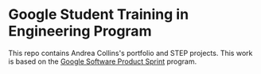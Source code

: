# Google Student Training in Engineering Program

This repo contains Andrea Collins's portfolio and STEP projects.
This work is based on the [Google Software Product Sprint](https://g.co/softwareproductsprint) program.

